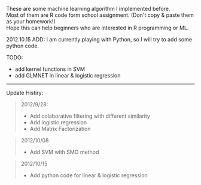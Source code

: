 These are some machine learning algorithm I implemented before.<br />
Most of them are R code form school assignment.
(Don't copy & paste them as your homework!) <br />
Hope this can help beginners who are interested in R programming or ML.<br />

2012.10.15 ADD: I am currently playing with Python, so I will try to add some python code.<br />


TODO:
- add kernel functions in SVM
- add GLMNET in linear & logistic regression

---------------
Update Histiry:
>2012/9/28:
> - Add colaborative filtering with different similarity
> - Add logistic regression
> - Add Matrix Factorization

>2012/10/08
> - Add SVM with SMO method

>2012/10/15
> - Add python code for linear & logistic regression
